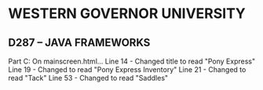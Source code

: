 
# WESTERN GOVERNOR UNIVERSITY 
## D287 – JAVA FRAMEWORKS

Part C:
On mainscreen.html...
Line 14 - Changed title to read "Pony Express"
Line 19 - Changed to read "Pony Express Inventory"
Line 21 - Changed to read "Tack"
Line 53 - Changed to read "Saddles"
